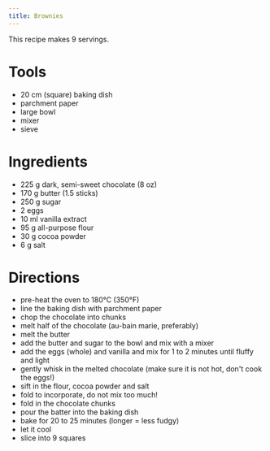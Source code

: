 ```yaml
---
title: Brownies
---
```


This recipe makes 9 servings.

# Tools

- 20 cm (square) baking dish
- parchment paper
- large bowl
- mixer
- sieve

# Ingredients

- 225 g dark, semi-sweet chocolate (8 oz)
- 170 g butter (1.5 sticks)
- 250 g sugar
- 2 eggs
- 10 ml vanilla extract
- 95 g all-purpose flour
- 30 g cocoa powder
- 6 g salt

# Directions

- pre-heat the oven to 180°C (350°F)
- line the baking dish with parchment paper
- chop the chocolate into chunks
- melt half of the chocolate (au-bain marie, preferably)
- melt the butter
- add the butter and sugar to the bowl and mix with a mixer
- add the eggs (whole) and vanilla and mix for 1 to 2 minutes until fluffy and light
- gently whisk in the melted chocolate (make sure it is not hot, don't cook the eggs!)
- sift in the flour, cocoa powder and salt
- fold to incorporate, do not mix too much!
- fold in the chocolate chunks
- pour the batter into the baking dish
- bake for 20 to 25 minutes (longer = less fudgy)
- let it cool
- slice into 9 squares
